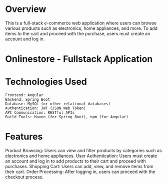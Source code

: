 # Overview

This is a full-stack e-commerce web application where users can browse various products such as electronics, home appliances, and more. To add items to the cart and proceed with the purchase, users must create an account and log in.

# Onlinestore - Fullstack Application

# Technologies Used

    Frontend: Angular
    Backend: Spring Boot
    Database: MySQL (or other relational databases)
    Authentication: JWT (JSON Web Token)
    API Communication: RESTful APIs
    Build Tools: Maven (for Spring Boot), npm (for Angular)

# Features

Product Browsing: Users can view and filter products by categories such as electronics and home appliances.
User Authentication: Users must create an account and log in to add products to their cart and proceed with purchases.
Shopping Cart: Users can add, view, and remove items from their cart.
Order Processing: After logging in, users can proceed with the checkout process.

    
